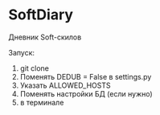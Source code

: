 # SoftDiary
Дневник Soft-скилов

Запуск:
1. git clone 
1. Поменять DEDUB = False в settings.py
2. Указать ALLOWED_HOSTS
3. Поменять настройки БД (если нужно)
4. в терминале
